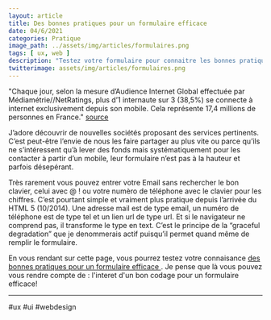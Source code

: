 ```yaml
---
layout: article
title: Des bonnes pratiques pour un formulaire efficace
date: 04/6/2021
categories: Pratique
image_path: ../assets/img/articles/formulaires.png
tags: [ ux, web ]
description: "Testez votre formulaire pour connaitre les bonnes pratiques efficace pour aider vos clients."
twitterimage: assets/img/articles/formulaires.png
---
```



"Chaque jour, selon la mesure d’Audience Internet Global effectuée par Médiamétrie//NetRatings, plus d’1 internaute sur 3 (38,5%) se connecte à internet exclusivement depuis son mobile. Cela représente 17,4 millions de personnes en France."
[source](https://www.mediametrie.fr/fr/1-internaute-sur-3-se-connecte-internet-exclusivement-sur-smartphone)

J’adore découvrir de nouvelles sociétés proposant des services pertinents. C’est peut-être l’envie de nous les faire partager au plus vite ou parce qu’ils ne s’intéressent qu’à lever des fonds mais systématiquement pour les contacter à partir d’un mobile, leur formulaire n’est pas à la hauteur et parfois désepérant.

Très rarement vous pouvez entrer votre Email sans rechercher le bon clavier, celui avec @ ! ou votre numèro de téléphone avec le clavier pour les chiffres. 
C’est pourtant simple et vraiment plus pratique depuis l’arrivée du HTML 5 (10/2014). Une adresse mail est de type email, un numéro de téléphone est de type tel et un lien url de type url. Et si le navigateur ne comprend pas, il transforme le type en text. C’est le principe de la “graceful degradation” que je denommerais actif puisqu’il permet quand même de remplir le formulaire.

En vous rendant sur cette page, vous pourrez testez votre connaisance  [ des bonnes pratiques pour un formulaire efficace ](https://codepen.io/lvdesign2016/full/ZrYeNy/). Je pense que là vous pouvez vous rendre compte de :
l'interet d'un bon codage pour un formulaire efficace!


---
#ux #ui #webdesign 